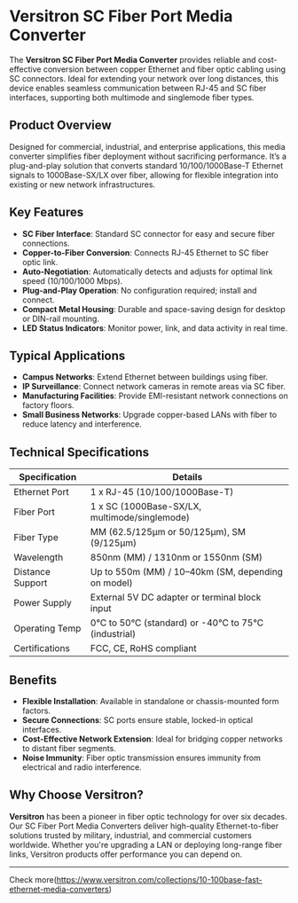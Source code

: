 # Versitron SC Fiber Port Media Converter

The **Versitron SC Fiber Port Media Converter** provides reliable and cost-effective conversion between copper Ethernet and fiber optic cabling using SC connectors. Ideal for extending your network over long distances, this device enables seamless communication between RJ-45 and SC fiber interfaces, supporting both multimode and singlemode fiber types.

## Product Overview

Designed for commercial, industrial, and enterprise applications, this media converter simplifies fiber deployment without sacrificing performance. It’s a plug-and-play solution that converts standard 10/100/1000Base-T Ethernet signals to 1000Base-SX/LX over fiber, allowing for flexible integration into existing or new network infrastructures.

## Key Features

- **SC Fiber Interface**: Standard SC connector for easy and secure fiber connections.
- **Copper-to-Fiber Conversion**: Connects RJ-45 Ethernet to SC fiber optic link.
- **Auto-Negotiation**: Automatically detects and adjusts for optimal link speed (10/100/1000 Mbps).
- **Plug-and-Play Operation**: No configuration required; install and connect.
- **Compact Metal Housing**: Durable and space-saving design for desktop or DIN-rail mounting.
- **LED Status Indicators**: Monitor power, link, and data activity in real time.

## Typical Applications

- **Campus Networks**: Extend Ethernet between buildings using fiber.
- **IP Surveillance**: Connect network cameras in remote areas via SC fiber.
- **Manufacturing Facilities**: Provide EMI-resistant network connections on factory floors.
- **Small Business Networks**: Upgrade copper-based LANs with fiber to reduce latency and interference.

## Technical Specifications

| Specification           | Details                                            |
|-------------------------|----------------------------------------------------|
| Ethernet Port           | 1 x RJ-45 (10/100/1000Base-T)                      |
| Fiber Port              | 1 x SC (1000Base-SX/LX, multimode/singlemode)     |
| Fiber Type              | MM (62.5/125µm or 50/125µm), SM (9/125µm)         |
| Wavelength              | 850nm (MM) / 1310nm or 1550nm (SM)                |
| Distance Support        | Up to 550m (MM) / 10–40km (SM, depending on model)|
| Power Supply            | External 5V DC adapter or terminal block input     |
| Operating Temp          | 0°C to 50°C (standard) or -40°C to 75°C (industrial)|
| Certifications          | FCC, CE, RoHS compliant                           |

## Benefits

- **Flexible Installation**: Available in standalone or chassis-mounted form factors.
- **Secure Connections**: SC ports ensure stable, locked-in optical interfaces.
- **Cost-Effective Network Extension**: Ideal for bridging copper networks to distant fiber segments.
- **Noise Immunity**: Fiber optic transmission ensures immunity from electrical and radio interference.

## Why Choose Versitron?

**Versitron** has been a pioneer in fiber optic technology for over six decades. Our SC Fiber Port Media Converters deliver high-quality Ethernet-to-fiber solutions trusted by military, industrial, and commercial customers worldwide. Whether you're upgrading a LAN or deploying long-range fiber links, Versitron products offer performance you can depend on.

---

Check more(https://www.versitron.com/collections/10-100base-fast-ethernet-media-converters)
